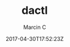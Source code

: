 ---
title: "dactl"
github: https://github.com/melangue/dactl
demo: https://melangue.github.io/dactl/
author: Marcin C

ssg:
  - Jekyll
cms:
  - No Cms
date: 2017-04-30T17:52:23Z
github_branch: master
stale: true
---